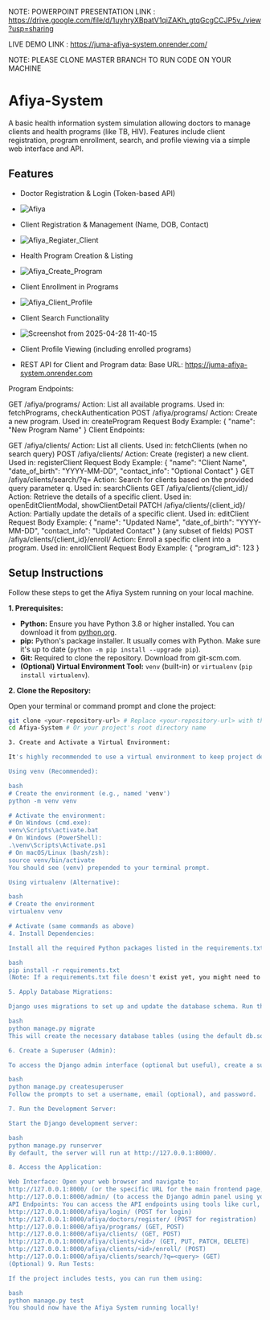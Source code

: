 NOTE: POWERPOINT PRESENTATION LINK :  https://drive.google.com/file/d/1uyhryXBpatV1qiZAKh_gtqGcgCCJP5v_/view?usp=sharing

LIVE DEMO LINK :  https://juma-afiya-system.onrender.com/

NOTE: PLEASE CLONE MASTER BRANCH TO RUN CODE ON YOUR MACHINE



# Afiya-System

A basic health information system simulation allowing doctors to manage clients and health programs (like TB, HIV). Features include client registration, program enrollment, search, and profile viewing via a simple web interface and API.

## Features

*   Doctor Registration & Login (Token-based API)
*   ![Afiya](https://github.com/user-attachments/assets/3b0ea4d7-0e33-4b32-927a-653a1bb29327)

*   Client Registration & Management (Name, DOB, Contact)
*   ![Afiya_Regiater_Client](https://github.com/user-attachments/assets/9d958781-3451-4980-a54d-1a77fd0dc567)

*   Health Program Creation & Listing
*   ![Afiya_Create_Program](https://github.com/user-attachments/assets/0fd28078-9271-47eb-ba54-27cd850285ac)

*   Client Enrollment in Programs
*   ![Afiya_Client_Profile](https://github.com/user-attachments/assets/7bebce3c-6342-42ec-a7c3-e414aedb9dd0)

*   Client Search Functionality
*   ![Screenshot from 2025-04-28 11-40-15](https://github.com/user-attachments/assets/6d90ae4c-406c-4b6a-badd-68e1ed4cdb4e)

*   Client Profile Viewing (including enrolled programs)
*   REST API for Client and Program data:
  Base URL: https://juma-afiya-system.onrender.com

Program Endpoints:

GET /afiya/programs/
Action: List all available programs.
Used in: fetchPrograms, checkAuthentication
POST /afiya/programs/
Action: Create a new program.
Used in: createProgram
Request Body Example: { "name": "New Program Name" }
Client Endpoints:

GET /afiya/clients/
Action: List all clients.
Used in: fetchClients (when no search query)
POST /afiya/clients/
Action: Create (register) a new client.
Used in: registerClient
Request Body Example: { "name": "Client Name", "date_of_birth": "YYYY-MM-DD", "contact_info": "Optional Contact" }
GET /afiya/clients/search/?q=<query>
Action: Search for clients based on the provided query parameter q.
Used in: searchClients
GET /afiya/clients/{client_id}/
Action: Retrieve the details of a specific client.
Used in: openEditClientModal, showClientDetail
PATCH /afiya/clients/{client_id}/
Action: Partially update the details of a specific client.
Used in: editClient
Request Body Example: { "name": "Updated Name", "date_of_birth": "YYYY-MM-DD", "contact_info": "Updated Contact" } (any subset of fields)
POST /afiya/clients/{client_id}/enroll/
Action: Enroll a specific client into a program.
Used in: enrollClient
Request Body Example: { "program_id": 123 }

## Setup Instructions

Follow these steps to get the Afiya System running on your local machine.

**1. Prerequisites:**

*   **Python:** Ensure you have Python 3.8 or higher installed. You can download it from [python.org](https://www.python.org/).
*   **pip:** Python's package installer. It usually comes with Python. Make sure it's up to date (`python -m pip install --upgrade pip`).
*   **Git:** Required to clone the repository. Download from git-scm.com.
*   **(Optional) Virtual Environment Tool:** `venv` (built-in) or `virtualenv` (`pip install virtualenv`).

**2. Clone the Repository:**

Open your terminal or command prompt and clone the project:

```bash
git clone <your-repository-url> # Replace <your-repository-url> with the actual URL
cd Afiya-System # Or your project's root directory name

3. Create and Activate a Virtual Environment:

It's highly recommended to use a virtual environment to keep project dependencies isolated.

Using venv (Recommended):

bash
# Create the environment (e.g., named 'venv')
python -m venv venv

# Activate the environment:
# On Windows (cmd.exe):
venv\Scripts\activate.bat
# On Windows (PowerShell):
.\venv\Scripts\Activate.ps1
# On macOS/Linux (bash/zsh):
source venv/bin/activate
You should see (venv) prepended to your terminal prompt.

Using virtualenv (Alternative):

bash
# Create the environment
virtualenv venv

# Activate (same commands as above)
4. Install Dependencies:

Install all the required Python packages listed in the requirements.txt file:

bash
pip install -r requirements.txt
(Note: If a requirements.txt file doesn't exist yet, you might need to create one based on the project's imports or install Django and DRF manually: pip install django djangorestframework)

5. Apply Database Migrations:

Django uses migrations to set up and update the database schema. Run the following command:

bash
python manage.py migrate
This will create the necessary database tables (using the default db.sqlite3 file unless configured otherwise).

6. Create a Superuser (Admin):

To access the Django admin interface (optional but useful), create a superuser:

bash
python manage.py createsuperuser
Follow the prompts to set a username, email (optional), and password.

7. Run the Development Server:

Start the Django development server:

bash
python manage.py runserver
By default, the server will run at http://127.0.0.1:8000/.

8. Access the Application:

Web Interface: Open your web browser and navigate to:
http://127.0.0.1:8000/ (or the specific URL for the main frontend page, e.g., index.html if served statically)
http://127.0.0.1:8000/admin/ (to access the Django admin panel using your superuser credentials)
API Endpoints: You can access the API endpoints using tools like curl, Postman, or directly in the browser (for GET requests):
http://127.0.0.1:8000/afiya/login/ (POST for login)
http://127.0.0.1:8000/afiya/doctors/register/ (POST for registration)
http://127.0.0.1:8000/afiya/programs/ (GET, POST)
http://127.0.0.1:8000/afiya/clients/ (GET, POST)
http://127.0.0.1:8000/afiya/clients/<id>/ (GET, PUT, PATCH, DELETE)
http://127.0.0.1:8000/afiya/clients/<id>/enroll/ (POST)
http://127.0.0.1:8000/afiya/clients/search/?q=<query> (GET)
(Optional) 9. Run Tests:

If the project includes tests, you can run them using:

bash
python manage.py test
You should now have the Afiya System running locally!
